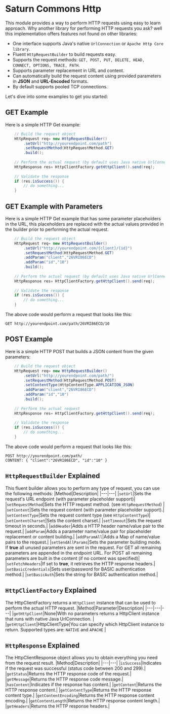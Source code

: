 Saturn Commons Http
=====================
This module provides a way to perform HTTP requests using easy to learn approach. Why another library for performing HTTP requests you ask? well this implementation offers features not found on other libraries:

- One interface supports Java's native `UrlConnection` or `Apache Http Core library`.
- Fluent `HttpRequestBuilder` to build requests easy.
- Supports the request methods: `GET, POST, PUT, DELETE, HEAD, CONNECT, OPTIONS, TRACE, PATH`.
- Supports parameter replacement in URL and content.
- Can automatically build the request content using provided parameters in **JSON** and **URL-Encoded** formats.
- By default supports pooled TCP connections.

Let's dive into some examples to get you started:

GET Example
-----------
Here is a simple HTTP Get example:
```java
    // Build the request object
    HttpRequest req= new HttpRequestBuilder()
        .setUrl("http://yourendpoint.com/path")
        .setRequestMethod(HttpRequestMethod.GET)
        .build();
        
    // Perform the actual request (by default uses Java native UrlConnection)
    HttpResponse res= HttpClientFactory.getHttpClient().send(req);
    
    // Validate the response
    if (res.isSuccess()) {
        // do something...
    }
```
GET Example with Parameters
--------------------------
Here is a simple HTTP Get example that has some parameter placeholders in the URL, this placeholders are replaced with the actual values provided in the builder prior to performing the actual request.
```java
    // Build the request object
    HttpRequest req= new HttpRequestBuilder()
        .setUrl("http://yourendpoint.com/{client}/{id}")
        .setRequestMethod(HttpRequestMethod.GET)
        .addParam("client","26VRI86ECD")
        .addParam("id","10")
        .build();
        
    // Perform the actual request (by default uses Java native UrlConnection)
    HttpResponse res= HttpClientFactory.getHttpClient().send(req);
    
    // Validate the response
    if (res.isSuccess()) {
        // do something...
    }
```
The above code would perform a request that looks like this:
```
GET http://yourendpoint.com/path/26VRI86ECD/10
```

POST Example
-----------
Here is a simple HTTP POST that builds a JSON content from the given parameters:
```java
    // Build the request object
    HttpRequest req= new HttpRequestBuilder()
        .setUrl("http://yourendpoint.com/path/")
        .setRequestMethod(HttpRequestMethod.POST)
        .setContentType(HttpContentType.APPLICATION_JSON)
        .addParam("client","26VRI86ECD")
        .addParam("id","10")
        .build();
        
    // Perform the actual request    
    HttpResponse res= HttpClientFactory.getHttpClient().send(req);
    
    // Validate the response
    if (res.isSuccess()) {
        // do something...
    }
```
The above code would perform a request that looks like this:
```
POST http://yourendpoint.com/path/
CONTENT: { "client":"26VRI86ECD", "id":"10" }
```


`HttpRequestBuilder` Explained
-----------------------------
This fluent builder allows you to perform any type of request, you can use the following methods:
|Method|Description|
|---|---|
|`setUrl`|Sets the request's URL endpoint (with parameter placeholder support)|
|`setRequestMethod`|Sets the HTTP request method. (see `HttpRequestMethod`) |
|`setContent`|Sets the request content (with parameter placeholder support).|
|`setContentType`|Sets the request content type (see `HttpContentType`)|
|`setContentCharset`|Sets the content charset.|
|`setTimeout`|Sets the request timeout in seconds.|
|`addHeader`|Adds a HTTP header name/value pair to the request.|
|`addParam`|Adds a parameter name/value pair for placeholder replacement or content building.|
|`addParamAll`|Adds a Map of name/value pairs to the request.|
|`setSendAllParams`|Sets the parameter building mode. If **true** all unused parameters are sent in the request. For GET all remaining parameters are appended in the endpoint URL. For POST all remaining parameters are built in the content (if no content was specified)|
|`setFetchHeaders`|If set to **true**, it retrieves the HTTP response headers.|
|`setBasicCredentials`|Sets user/password for BASIC authentication method.|
|`setBasicAuth`|Sets the string for BASIC authentication method.|


`HttpClientFactory` Explained
--------------------------
The HttpClientFactory returns a `HttpClient` instance that can be used to perform the actual HTTP request.
|Method|Parameter|Description|
|---|---|---|
|`getHttpClient`|None|With no parameters returns a HttpClient instance that runs with native Java UrlConnection. |
|`getHttpClient`|HttpClientType|You can specify which HttpClient instance to return. Supported types are: `NATIVE` and `APACHE` |

`HttpResponse` Explained
--------------------------
The HttpClientResponse object allows you to obtain everything you need from the request result.
|Method|Description|
|---|---|
|`isSuccess`|Indicates if the request was successful (status code between 200 and 299).|
|`getStatus`|Returns the HTTP response code of the request.|
|`getMessage`|Returns the HTTP response code message.|
|`hasContent`|Indicates if the response has content.|
|`getContent`|Returns the HTTP response content.|
|`getContentType`|Returns the HTTP response content type.|
|`getContentEncoding`|Returns the HTTP response content encoding.|
|`getContentLength`|Returns the HTTP response content length.|
|`getHeaders`|Returns the HTTP response headers.|





